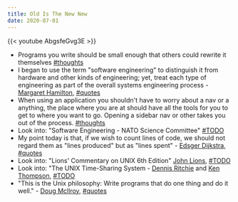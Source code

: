 ```yaml
---
title: Old Is The New New
date: 2020-07-01
---
```


{{< youtube AbgsfeGvg3E >}}

- Programs you write should be small enough that others could rewrite it themselves [#thoughts]
- I began to use the term "software engineering" to distinguish it from hardware and other kinds of engineering; yet, treat each type of engineering as part of the overall systems engineering process - [Margaret Hamilton], [#quotes]
- When using an application you shouldn't have to worry about a nav or a anything, the place where you are at should have all the tools for you to get to where you want to go. Opening a sidebar nav or other takes you out of the process. [#thoughts]
- Look into: "Software Engineering - NATO Science Committee" [#TODO]
- My point today is that, if we wish to count lines of code, we should not regard them as "lines produced" but as "lines spent" - [Edsger Dijkstra], [#quotes]
- Look into: "Lions' Commentary on UNIX 6th Edition" [John Lions], [#TODO] 
- Look into: "The UNIX Time-Sharing System - [Dennis Ritchie] and [Ken Thompson], [#TODO]
- "This is the Unix philosophy: Write programs that do one thing and do it well." - [Doug Mcllroy], [#quotes]

[#quotes]: ../quotes.md
[dennis ritchie]: ../people/dennis-ritchie.md
[ken thompson]: ../people/ken-thompson.md
[doug mcllroy]: ../people/doug-mcllroy.md
[john lions]: ../people/john-lions.md
[edsger dijkstra]: ../people/edsger-dijkstra.md
[margaret hamilton]: ../people/margaret-hamilton.md
[youtube]: ./_index.md
[#TODO]: ../todo.md
[#thoughts]: ../thoughts/_index.md
